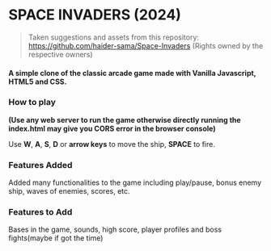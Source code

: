 # SPACE INVADERS (2024)
> Taken suggestions and assets from this repository: https://github.com/haider-sama/Space-Invaders
> (Rights owned by the respective owners)

#### A simple clone of the classic arcade game made with Vanilla Javascript, HTML5 and CSS.

### How to play
**(Use any web server to run the game otherwise directly running the index.html may give you CORS error in the browser console)**

Use **W**, **A**, **S**, **D** or **arrow keys** to move the ship, **SPACE** to fire.

### Features Added
Added many functionalities to the game including play/pause, bonus enemy ship, waves of enemies, scores, etc.

### Features to Add
Bases in the game, sounds, high score, player profiles and boss fights(maybe if got the time)
